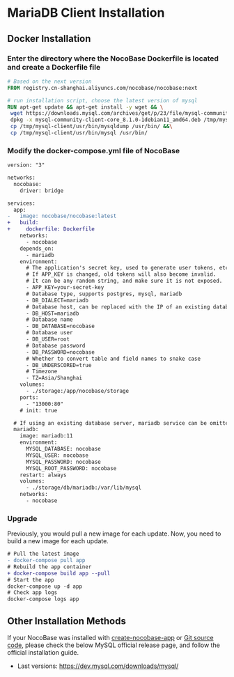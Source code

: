 # MariaDB Client Installation

## Docker Installation

### Enter the directory where the NocoBase Dockerfile is located and create a Dockerfile file

```Dockerfile
# Based on the next version
FROM registry.cn-shanghai.aliyuncs.com/nocobase/nocobase:next

# run installation script, choose the latest version of mysql
RUN apt-get update && apt-get install -y wget && \
 wget https://downloads.mysql.com/archives/get/p/23/file/mysql-community-client-core_8.1.0-1debian11_amd64.deb && \
 dpkg -x mysql-community-client-core_8.1.0-1debian11_amd64.deb /tmp/mysql-client && \
 cp /tmp/mysql-client/usr/bin/mysqldump /usr/bin/ &&\
 cp /tmp/mysql-client/usr/bin/mysql /usr/bin/
 ```

### Modify the docker-compose.yml file of NocoBase

```diff
version: "3"

networks:
  nocobase:
    driver: bridge

services:
  app:
-   image: nocobase/nocobase:latest
+   build:
+     dockerfile: Dockerfile
    networks:
      - nocobase
    depends_on:
      - mariadb
    environment:
      # The application's secret key, used to generate user tokens, etc.
      # If APP_KEY is changed, old tokens will also become invalid.
      # It can be any random string, and make sure it is not exposed.
      - APP_KEY=your-secret-key
      # Database type, supports postgres, mysql, mariadb
      - DB_DIALECT=mariadb
      # Database host, can be replaced with the IP of an existing database server
      - DB_HOST=mariadb
      # Database name
      - DB_DATABASE=nocobase
      # Database user
      - DB_USER=root
      # Database password
      - DB_PASSWORD=nocobase
      # Whether to convert table and field names to snake case
      - DB_UNDERSCORED=true
      # Timezone
      - TZ=Asia/Shanghai
    volumes:
      - ./storage:/app/nocobase/storage
    ports:
      - "13000:80"
    # init: true

  # If using an existing database server, mariadb service can be omitted
  mariadb:
    image: mariadb:11
    environment:
      MYSQL_DATABASE: nocobase
      MYSQL_USER: nocobase
      MYSQL_PASSWORD: nocobase
      MYSQL_ROOT_PASSWORD: nocobase
    restart: always
    volumes:
      - ./storage/db/mariadb:/var/lib/mysql
    networks:
      - nocobase
```

### Upgrade

Previously, you would pull a new image for each update. Now, you need to build a new image for each update.

```diff
# Pull the latest image
- docker-compose pull app
# Rebuild the app container
+ docker-compose build app --pull
# Start the app
docker-compose up -d app
# Check app logs
docker-compose logs app
```

## Other Installation Methods
If your NocoBase was installed with [create-nocobase-app](/welcome/getting-started/installation/create-nocobase-app) or [Git source code](/welcome/getting-started/installation/git-clone), please check the below MySQL official release page, and follow the official installation guide.
- Last versions: https://dev.mysql.com/downloads/mysql/